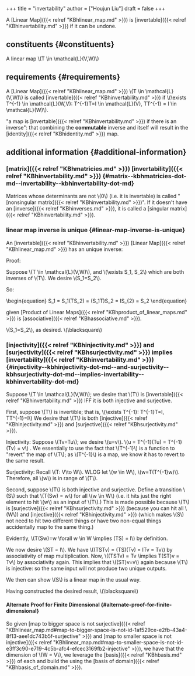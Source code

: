 +++
title = "invertability"
author = ["Houjun Liu"]
draft = false
+++

A [Linear Map]({{< relref "KBhlinear_map.md" >}}) is [invertable]({{< relref "KBhinvertability.md" >}}) if it can be undone.


## constituents {#constituents}

A linear map \\(T \in \mathcal{L}(V,W)\\)


## requirements {#requirements}

A [Linear Map]({{< relref "KBhlinear_map.md" >}}) \\(T \in \mathcal{L}(V,W)\\) is called [invertable]({{< relref "KBhinvertability.md" >}}) if \\(\exists T^{-1} \in \mathcal{L}(W,V): T^{-1}T=I \in \mathcal{L}(V), TT^{-1} = I \in \mathcal{L}(W)\\).

"a map is [invertable]({{< relref "KBhinvertability.md" >}}) if there is an inverse": that combining the **commutable** inverse and itself will result in the [identity]({{< relref "KBhidentity.md" >}}) map.


## additional information {#additional-information}


### [matrix]({{< relref "KBhmatricies.md" >}}) [invertability]({{< relref "KBhinvertability.md" >}}) {#matrix--kbhmatricies-dot-md--invertability--kbhinvertability-dot-md}

Matrices whose determinants are not \\(0\\) (i.e. it is invertable) is called "[nonsingular matrix]({{< relref "KBhinvertability.md" >}})". If it doesn't have an [inverse]({{< relref "KBhinverses.md" >}}), it is called a [singular matrix]({{< relref "KBhinvertability.md" >}}).


### linear map inverse is unique {#linear-map-inverse-is-unique}

An [invertable]({{< relref "KBhinvertability.md" >}}) [Linear Map]({{< relref "KBhlinear_map.md" >}}) has an unique inverse:

Proof:

Suppose \\(T \in \mathcal{L}(V,W)\\), and \\(\exists S\_1, S\_2\\) which are both inverses of \\(T\\). We desire \\(S\_1=S\_2\\).

So:

\begin{equation}
S\_1 = S\_1(TS\_2) = (S\_1T)S\_2 = IS\_{2} = S\_2
\end{equation}

given [Product of Linear Maps]({{< relref "KBhproduct_of_linear_maps.md" >}}) is [associative]({{< relref "KBhassociative.md" >}}).

\\(S\_1=S\_2\\), as desired. \\(\blacksquare\\)


### [injectivity]({{< relref "KBhinjectivity.md" >}}) and [surjectivity]({{< relref "KBhsurjectivity.md" >}}) implies [invertability]({{< relref "KBhinvertability.md" >}}) {#injectivity--kbhinjectivity-dot-md--and-surjectivity--kbhsurjectivity-dot-md--implies-invertability--kbhinvertability-dot-md}

Suppose \\(T \in \mathcal{L}(V,W)\\); we desire that \\(T\\) is [invertable]({{< relref "KBhinvertability.md" >}}) IFF it is both injective and surjective.

First, suppose \\(T\\) is invertible; that is, \\(\exists T^{-1}: T^{-1}T=I, TT^{-1}=I\\) We desire that \\(T\\) is both [injective]({{< relref "KBhinjectivity.md" >}}) and [surjective]({{< relref "KBhsurjectivity.md" >}}).

Injectivity: Suppose \\(Tv=Tu\\); we desire \\(u=v\\). \\(u = T^{-1}(Tu) = T^{-1}(Tv) = v\\) . We essentially to use the fact that \\(T^{-1}\\) is a function to "revert" the map of \\(T\\); as \\(T^{-1}\\) is a map, we know it has to revert to the same result.

Surjectivity: Recall \\(T: V\to W\\). WLOG let \\(w \in W\\), \\(w=T(T^{-1}w)\\). Therefore, all \\(w\\) is in range of \\(T\\).

Second, suppose \\(T\\) is both injective and surjective. Define a transition \\(S\\) such that \\(T(Sw) = w\\) for all \\(w \in W\\) (i.e. it hits just the right element to hit \\(w\\) as an input of \\(T\\).) This is made possible because \\(T\\) is [surjective]({{< relref "KBhsurjectivity.md" >}}) (because you can hit all \\(W\\)) and [injective]({{< relref "KBhinjectivity.md" >}}) (which makes \\(S\\) not need to hit two different things or have two non-equal  things accidentally map to the same thing.)

Evidently, \\(T(Sw)=w \forall w \in W \implies (TS) = I\\) by definition.

We now desire \\(ST = I\\). We have \\((TSTv) = (TS)(Tv) = ITv = Tv\\) by associativity of map multiplication. Now, \\((TSTv) = Tv \implies T(ST)v = Tv\\) by associativity again. This implies that \\((ST)v=v\\) again because \\(T\\) is injective: so the same input will not produce two unique outputs.

We then can show \\(S\\) is a linear map in the usual way.

Having constructed the desired result, \\(\blacksquare\\)


#### Alternate Proof for Finite Dimensional {#alternate-proof-for-finite-dimensional}

So given [map to bigger space is not surjective]({{< relref "KBhlinear_map.md#map-to-bigger-space-is-not-id-1af529ce-e2fb-43a4-8f13-aee1dc743b5f-surjective" >}}) and [map to smaller space is not injective]({{< relref "KBhlinear_map.md#map-to-smaller-space-is-not-id-e3ff3c90-e719-4c5b-afc4-efcec3169fb2-injective" >}}), we have that the dimension of \\(W = V\\), we leverage the [basis]({{< relref "KBhbasis.md" >}}) of each and build the <inverse> using the [basis of domain]({{< relref "KBhbasis_of_domain.md" >}}).